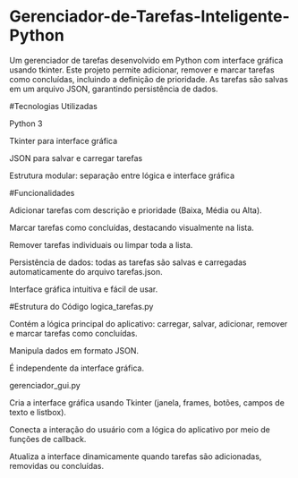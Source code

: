# Gerenciador-de-Tarefas-Inteligente-Python
Um gerenciador de tarefas desenvolvido em Python com interface gráfica usando tkinter. Este projeto permite adicionar, remover e marcar tarefas como concluídas, incluindo a definição de prioridade. As tarefas são salvas em um arquivo JSON, garantindo persistência de dados.

#Tecnologias Utilizadas

Python 3

Tkinter para interface gráfica

JSON para salvar e carregar tarefas

Estrutura modular: separação entre lógica e interface gráfica


#Funcionalidades

Adicionar tarefas com descrição e prioridade (Baixa, Média ou Alta).

Marcar tarefas como concluídas, destacando visualmente na lista.

Remover tarefas individuais ou limpar toda a lista.

Persistência de dados: todas as tarefas são salvas e carregadas automaticamente do arquivo tarefas.json.

Interface gráfica intuitiva e fácil de usar.



#Estrutura do Código
logica_tarefas.py

Contém a lógica principal do aplicativo: carregar, salvar, adicionar, remover e marcar tarefas como concluídas.

Manipula dados em formato JSON.

É independente da interface gráfica.

gerenciador_gui.py

Cria a interface gráfica usando Tkinter (janela, frames, botões, campos de texto e listbox).

Conecta a interação do usuário com a lógica do aplicativo por meio de funções de callback.

Atualiza a interface dinamicamente quando tarefas são adicionadas, removidas ou concluídas.
